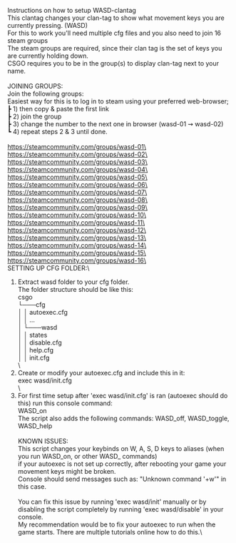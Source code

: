 Instructions on how to setup WASD-clantag\
This clantag changes your clan-tag to show what movement keys you are currently pressing. (WASD)\
For this to work you'll need multiple cfg files and you also need to join 16 steam groups\
The steam groups are required, since their clan tag is the set of keys you are currently holding down.\
CSGO requires you to be in the group(s) to display clan-tag next to your name.\
\
JOINING GROUPS:\
Join the following groups:\
Easiest way for this is to log in to steam using your preferred web-browser; \
	┣ 1) then copy & paste the first link\
	┣ 2) join the group\
	┣ 3) change the number to the next one in browser (wasd-01 ⇝ wasd-02)\
	┗ 4) repeat steps 2 & 3 until done.\
\
https://steamcommunity.com/groups/wasd-01\
https://steamcommunity.com/groups/wasd-02\
https://steamcommunity.com/groups/wasd-03\
https://steamcommunity.com/groups/wasd-04\
https://steamcommunity.com/groups/wasd-05\
https://steamcommunity.com/groups/wasd-06\
https://steamcommunity.com/groups/wasd-07\
https://steamcommunity.com/groups/wasd-08\
https://steamcommunity.com/groups/wasd-09\
https://steamcommunity.com/groups/wasd-10\
https://steamcommunity.com/groups/wasd-11\
https://steamcommunity.com/groups/wasd-12\
https://steamcommunity.com/groups/wasd-13\
https://steamcommunity.com/groups/wasd-14\
https://steamcommunity.com/groups/wasd-15\
https://steamcommunity.com/groups/wasd-16\
\
SETTING UP CFG FOLDER:\
1) Extract wasd folder to your cfg folder.\
	The folder structure should be like this:\
	csgo\
	└───cfg\
	│   │   autoexec.cfg\
	│   │   ...\
	│   └───wasd\
	│       │   states\
	│       │   disable.cfg\
	│       │   help.cfg\
	│       │   init.cfg\
\
2) Create or modify your autoexec.cfg and include this in it:\
	exec wasd/init.cfg\
\
3) For first time setup after 'exec wasd/init.cfg' is ran (autoexec should do this) run this console command:\
	WASD_on\
	The script also adds the following commands: WASD_off, WASD_toggle, WASD_help\
\
KNOWN ISSUES:\
This script changes your keybinds on W, A, S, D keys to aliases (when you run WASD_on, or other WASD_ commands)\
if your autoexec is not set up correctly, after rebooting your game your movement keys might be broken.\
Console should send messages such as: "Unknown command '+w'" in this case.\
\
You can fix this issue by running 'exec wasd/init' manually or by disabling the script completely by running 'exec wasd/disable' in your console.\
My recommendation would be to fix your autoexec to run when the game starts. There are multiple tutorials online how to do this.\